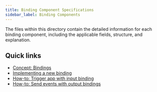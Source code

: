 ```yaml
---
title: Binding Component Specifications
sidebar_label: Binding Components
---
```


The files within this directory contain the detailed information for each binding component, including the applicable fields, structure, and explanation.

## Quick links

- [Concept: Bindings](../../../concepts/bindings/README.md)
- [Implementing a new binding](https://github.com/dapr/components-contrib/blob/master/bindings/Readme.md#implementing-a-new-binding)
- [How-to: Trigger app with input binding](../../../howto/trigger-app-with-input-binding/README.md)
- [How-to: Send events with output bindings](../../../howto/send-events-with-output-bindings/README.md)
